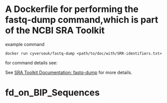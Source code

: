 # A Dockerfile for performing the fastq-dump command,which is part of the NCBI SRA Toolkit

example command
``` 
docker run cyverseuk/fastq-dump <path/to/doc/with/SRR-identifiers.txt>  
```
for command details see:

See [SRA Toolkit Documentation: fastq-dump](https://trace.ncbi.nlm.nih.gov/Traces/sra/sra.cgi?view=toolkit_doc&f=fastq-dump) for more details.
# fd_on_BIP_Sequences
